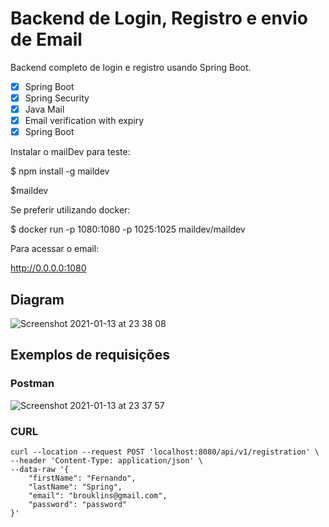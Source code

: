 # Backend de Login, Registro e envio de Email

Backend completo de login e registro usando Spring Boot.

- [x] Spring Boot
- [x] Spring Security
- [x] Java Mail
- [x] Email verification with expiry
- [x] Spring Boot

Instalar o mailDev para teste:

$ npm install -g maildev

$maildev

Se preferir utilizando docker:

$ docker run -p 1080:1080 -p 1025:1025 maildev/maildev

Para acessar o email:

http://0.0.0.0:1080

## Diagram
![Screenshot 2021-01-13 at 23 38 08](https://user-images.githubusercontent.com/40702606/104789980-15581a00-578e-11eb-998d-30f2e6a9f461.png)

## Exemplos de requisições
### Postman
![Screenshot 2021-01-13 at 23 37 57](https://user-images.githubusercontent.com/40702606/104790087-7a137480-578e-11eb-8141-307a8850c39e.png)

### CURL
```
curl --location --request POST 'localhost:8080/api/v1/registration' \
--header 'Content-Type: application/json' \
--data-raw '{
    "firstName": "Fernando",
    "lastName": "Spring",
    "email": "brouklins@gmail.com",
    "password": "password"
}'
```
